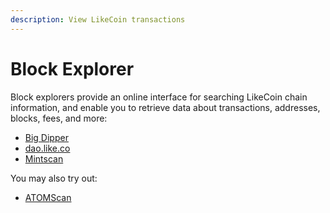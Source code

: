 ```yaml
---
description: View LikeCoin transactions
---
```


# Block Explorer

Block explorers provide an online interface for searching LikeCoin chain information, and enable you to retrieve data about transactions, addresses, blocks, fees, and more:

* [Big Dipper](big-dipper.md)
* [dao.like.co](dao.like.co.md)
* [Mintscan](mintscan.md)

You may also try out:

* [ATOMScan](https://atomscan.com/likecoin)

